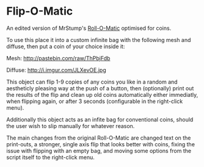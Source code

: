# Flip-O-Matic
An edited version of MrStump's [Roll-O-Matic](https://steamcommunity.com/sharedfiles/filedetails/?id=878533440) optimised for coins.

To use this place it into a custom infinite bag with the following mesh and diffuse, then put a coin of your choice inside it:

Mesh: http://pastebin.com/raw/ThPbjFdb

Diffuse: http://i.imgur.com/JLXevOE.jpg

This object can flip 1-9 copies of any coins you like in a random and aestheticly pleasing way at the push of a button, then (optionally) print out the results of the flip and clean up old coins automatically either immediatly, when flipping again, or after 3 seconds (configurable in the right-click menu).

Additionally this object acts as an infite bag for conventional coins, should the user wish to slip manually for whatever reason.

The main changes from the original Roll-O-Matic are changed text on the print-outs, a stronger, single axis flip that looks better with coins, fixing the issue with flipping with an empty bag, and moving some options from the script itself to the right-click menu.
